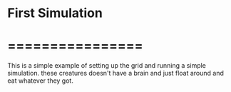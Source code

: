 # First Simulation
# ================
This is a simple example of setting up the grid and running a simple simulation. these creatures doesn't have a brain and just float around and eat whatever they got.
